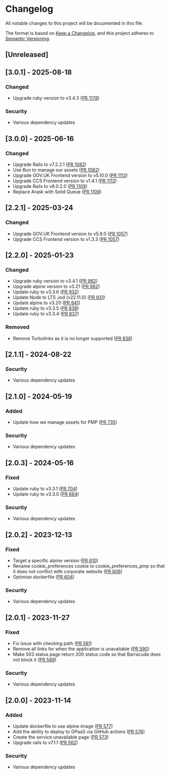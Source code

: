 # Changelog

All notable changes to this project will be documented in this file.

The format is based on [Keep a Changelog](https://keepachangelog.com/en/1.1.0/),
and this project adheres to [Semantic Versioning](https://semver.org/spec/v2.0.0.html).

## [Unreleased]

## [3.0.1] - 2025-08-18

### Changed

- Upgrade ruby version to v3.4.3 ([PR 1178](https://github.com/Crown-Commercial-Service/pmp-idam/pull/1178))

### Security

- Various dependency updates

## [3.0.0] - 2025-06-16

### Changed

- Upgrade Rails to v7.2.2.1 ([PR 1082](https://github.com/Crown-Commercial-Service/pmp-idam/pull/1082))
- Use Bun to manage our assets ([PR 1082](https://github.com/Crown-Commercial-Service/pmp-idam/pull/1082))
- Upgrade GOV.UK Frontend version to v5.10.0 ([PR 1112](https://github.com/Crown-Commercial-Service/pmp-idam/pull/1112))
- Upgrade CCS Frontend version to v1.4.1 ([PR 1112](https://github.com/Crown-Commercial-Service/pmp-idam/pull/1112))
- Upgrade Rails to v8.0.2.0 ([PR 1109](https://github.com/Crown-Commercial-Service/pmp-idam/pull/1109))
- Replace Arask with Solid Queue ([PR 1109](https://github.com/Crown-Commercial-Service/pmp-idam/pull/1109))

## [2.2.1] - 2025-03-24

### Changed

- Upgrade GOV.UK Frontend version to v5.9.0 ([PR 1057](https://github.com/Crown-Commercial-Service/pmp-idam/pull/1057))
- Upgrade CCS Frontend version to v1.3.3 ([PR 1057](https://github.com/Crown-Commercial-Service/pmp-idam/pull/1057))

## [2.2.0] - 2025-01-23

### Changed

- Upgrade ruby version to v3.4.1 ([PR 982](https://github.com/Crown-Commercial-Service/pmp-idam/pull/982))
- Upgrade alpine version to v3.21 ([PR 982](https://github.com/Crown-Commercial-Service/pmp-idam/pull/982))
- Update ruby to v3.3.6 ([PR 932](https://github.com/Crown-Commercial-Service/pmp-idam/pull/932))
- Update Node to LTS Jod (v22.11.0) ([PR 931](https://github.com/Crown-Commercial-Service/pmp-idam/pull/931))
- Update alpine to v3.20 ([PR 841](https://github.com/Crown-Commercial-Service/pmp-idam/pull/841))
- Update ruby to v3.3.5 ([PR 839](https://github.com/Crown-Commercial-Service/pmp-idam/pull/839))
- Update ruby to v3.3.4 ([PR 837](https://github.com/Crown-Commercial-Service/pmp-idam/pull/837))

### Removed

- Remove Turbolinks as it is no longer supported ([PR 838](https://github.com/Crown-Commercial-Service/pmp-idam/pull/838))

## [2.1.1] - 2024-08-22

### Security

- Various dependency updates

## [2.1.0] - 2024-05-19

### Added

- Update how we manage assets for PMP ([PR 735](https://github.com/Crown-Commercial-Service/pmp-idam/pull/735))

### Security

- Various dependency updates

## [2.0.3] - 2024-05-16

### Fixed

- Update ruby to v3.3.1 ([PR 704](https://github.com/Crown-Commercial-Service/pmp-idam/pull/704))
- Update ruby to v3.3.0 ([PR 664](https://github.com/Crown-Commercial-Service/pmp-idam/pull/664))

### Security

- Various dependency updates

## [2.0.2] - 2023-12-13

### Fixed

- Target a specific alpine version ([PR 610](https://github.com/Crown-Commercial-Service/pmp-idam/pull/610))
- Rename cookie_preferences cookie to cookie_preferences_pmp so that it does not conflict with corporate website ([PR 606](https://github.com/Crown-Commercial-Service/pmp-idam/pull/606))
- Optimise dockerfile ([PR 604](https://github.com/Crown-Commercial-Service/pmp-idam/pull/604))

### Security

- Various dependency updates

## [2.0.1] - 2023-11-27

### Fixed

- Fix issue with checking path ([PR 591](https://github.com/Crown-Commercial-Service/pmp-idam/pull/591))
- Remove all links for when the application is unavailable ([PR 590](https://github.com/Crown-Commercial-Service/pmp-idam/pull/590))
- Make 503 status page return 200 status code so that Barracuda does not block it ([PR 589](https://github.com/Crown-Commercial-Service/pmp-idam/pull/589))

### Security

- Various dependency updates

## [2.0.0] - 2023-11-14

### Added

- Update dockerfile to use alpine image ([PR 577](https://github.com/Crown-Commercial-Service/pmp-idam/pull/577))
- Add the ability to deploy to GPaaS via GitHub actions ([PR 576](https://github.com/Crown-Commercial-Service/pmp-idam/pull/576))
- Create the service unavailable page ([PR 573](https://github.com/Crown-Commercial-Service/pmp-idam/pull/573))
- Upgrade rails to v7.1.1 ([PR 562](https://github.com/Crown-Commercial-Service/pmp-idam/pull/562))

### Security

- Various dependency updates
